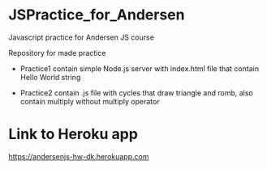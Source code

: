 # JSPractice_for_Andersen

Javascript practice for Andersen JS course

Repository for made practice

* Practice1 contain simple Node.js server with index.html file that contain Hello World string

* Practice2 contain .js file with cycles that draw triangle and romb, also contain multiply without multiply operator


# Link to Heroku app
 https://andersenjs-hw-dk.herokuapp.com
